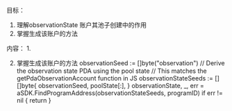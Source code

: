 目标：
1. 理解observationState 账户其池子创建中的作用
2. 掌握生成该账户的方法



内容：
1. 


2. 掌握生成该账户的方法
    observationSeed := []byte("observation")
    // Derive the observation state PDA using the pool state
	// This matches the getPdaObservationAccount function in JS
	observationStateSeeds := [][]byte{
		observationSeed,
		poolState[:],
	}
	observationState, _, err = aSDK.FindProgramAddress(observationStateSeeds, programID)
	if err != nil {
		return
	}